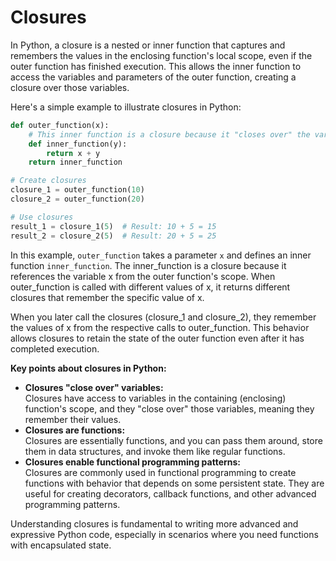 # Closures
In Python, a closure is a nested or inner function that captures and remembers the values in the enclosing function's local scope, even if the outer function has finished execution. 
This allows the inner function to access the variables and parameters of the outer function, creating a closure over those variables.

Here's a simple example to illustrate closures in Python:

```python
def outer_function(x):
    # This inner function is a closure because it "closes over" the variable 'x'
    def inner_function(y):
        return x + y
    return inner_function

# Create closures
closure_1 = outer_function(10)
closure_2 = outer_function(20)

# Use closures
result_1 = closure_1(5)  # Result: 10 + 5 = 15
result_2 = closure_2(5)  # Result: 20 + 5 = 25
```

In this example, `outer_function` takes a parameter `x` and defines an inner function `inner_function`. The inner_function is a closure because it references the variable x from the outer function's scope. When outer_function is called with different values of x, it returns different closures that remember the specific value of x.

When you later call the closures (closure_1 and closure_2), they remember the values of x from the respective calls to outer_function. This behavior allows closures to retain the state of the outer function even after it has completed execution.

**Key points about closures in Python:**
- **Closures "close over" variables:**<br> Closures have access to variables in the containing (enclosing) function's scope, and they "close over" those variables, meaning they remember their values.
- **Closures are functions:**<br> Closures are essentially functions, and you can pass them around, store them in data structures, and invoke them like regular functions.
- **Closures enable functional programming patterns:**<br> Closures are commonly used in functional programming to create functions with behavior that depends on some persistent state. They are useful for creating decorators, callback functions, and other advanced programming patterns.

Understanding closures is fundamental to writing more advanced and expressive Python code, especially in scenarios where you need functions with encapsulated state.
